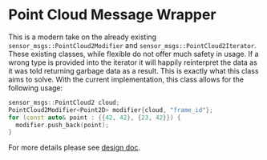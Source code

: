 # Point Cloud Message Wrapper

This is a modern take on the already existing `sensor_msgs::PointCloud2Modifier` and
`sensor_msgs::PointCloud2Iterator`. These existing classes, while flexible do not offer much safety
in usage. If a wrong type is provided into the iterator it will happily reinterpret the data as it
was told returning garbage data as a result. This is exactly what this class aims to solve. With the
current implementation, this class allows for the following usage:

```c++
sensor_msgs::PointCloud2 cloud;
PointCloud2Modifier<Point2D> modifier{cloud, "frame_id"};
for (const auto& point : {{42, 42}, {23, 42}}) {
  modifier.push_back(point);
}
```

For more details please see [design doc](point_cloud_msg_wrapper/design/point_cloud_msg_wrapper-design.md).
